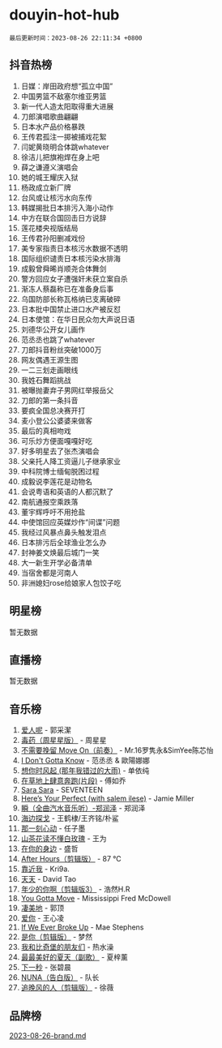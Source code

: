# douyin-hot-hub

`最后更新时间：2023-08-26 22:11:34 +0800`

## 抖音热榜

1. 日媒：岸田政府想“孤立中国”
1. 中国男篮不敌塞尔维亚男篮
1. 新一代人造太阳取得重大进展
1. 刀郎演唱歌曲翩翩
1. 日本水产品价格暴跌
1. 王传君孤注一掷被捕戏花絮
1. 闫妮黄晓明合体跳whatever
1. 徐洁儿把旗袍焊在身上吧
1. 薛之谦遵义演唱会
1. 她的城王耀庆入狱
1. 杨政成立新厂牌
1. 台风或让核污水向东传
1. 韩媒揭批日本排污入海小动作
1. 中方在联合国回击日方说辞
1. 莲花楼央视版结局
1. 王传君孙阳删减戏份
1. 美专家指责日本核污水数据不透明
1. 国际组织谴责日本核污染水排海
1. 成毅曾舜晞肖顺尧合体舞剑
1. 警方回应女子遭强奸未获立案自杀
1. 渐冻人蔡磊称已在准备身后事
1. 乌国防部长称瓦格纳已支离破碎
1. 日本批中国禁止进口水产被反怼
1. 日本使馆：在华日民众勿大声说日语
1. 刘德华公开女儿画作
1. 范丞丞也跳了whatever
1. 刀郎抖音粉丝突破1000万
1. 网友偶遇王源生图
1. 一二三划走画眼线
1. 我姓石舞蹈挑战
1. 被曝抛妻弃子男网红举报岳父
1. 刀郎的第一条抖音
1. 要疯全国总决赛开打
1. 麦小登公公婆婆来做客
1. 最后的真相吻戏
1. 可乐炒方便面嘎嘎好吃
1. 好多明星去了张杰演唱会
1. 父亲托人降工资逼儿子继承家业
1. 中科院博士缅甸脱困过程
1. 成毅说李莲花是动物名
1. 会说粤语和英语的人都沉默了
1. 南航通报空乘跌落
1. 董宇辉呼吁不用抢盐
1. 中使馆回应英媒炒作“间谍”问题
1. 我经过风暴点鼻头触发泪点
1. 日本排污后全球渔业怎么办
1. 封神姜文焕最后城门一笑
1. 大一新生开学必备清单
1. 当宿舍都是河南人
1. 非洲媳妇rose给娘家人包饺子吃

## 明星榜

暂无数据

## 直播榜

暂无数据

## 音乐榜

1. [爱人呢](https://sf6-cdn-tos.douyinstatic.com/obj/tos-cn-ve-2774/2041dc10f3c442f1992b439a00eaf2ba) - 郭采潔
1. [毒药（周星星版）](https://sf6-cdn-tos.douyinstatic.com/obj/tos-cn-ve-2774/oAXunb2JtDTQMcBfaEkg8Be5IhZQCmGByB0V33) - 周星星
1. [不需要挽留 Move On（前奏）](https://sf3-cdn-tos.douyinstatic.com/obj/tos-cn-ve-2774/ooCBhgCCkF4nExzQL9WZSUbitfA8IsDkgQIYhe) - Mr.16罗隽永&SimYee陈芯怡
1. [I Don't Gotta Know](https://sf3-cdn-tos.douyinstatic.com/obj/tos-cn-ve-2774/o8nCfgMGwCsAvgDe5bzzaDQDFf6ksAUxrlFC8J) - 范丞丞 & 歐陽娜娜
1. [想你时风起 (那年我错过的大雨)](https://sf6-cdn-tos.douyinstatic.com/obj/tos-cn-ve-2774/ooR7G8ftDMzIgnxa0HbReM4CZ74qknQABLtHB1) - 单依纯
1. [在草地上肆意奔跑(片段)](https://sf3-cdn-tos.douyinstatic.com/obj/tos-cn-ve-2774/8831d494742f45dabdfa8adb8b817259) - 傅如乔
1. [Sara Sara](https://sf6-cdn-tos.douyinstatic.com/obj/tos-cn-ve-2774/oAceDXU2gVHZCQFrkrYmX8e5tUBxQPb6Bmd2nF) - SEVENTEEN
1. [Here’s Your Perfect (with salem ilese)](https://sf6-cdn-tos.douyinstatic.com/obj/tos-cn-ve-2774/076b1576c6c546598f803fe53da388a7) - Jamie Miller
1. [瞬（全曲汽水音乐听）-郑润泽](https://sf3-cdn-tos.douyinstatic.com/obj/tos-cn-ve-2774/o4Vb9eJZClCZTnRQYy0BRSeHGrDtrkrQgIBvQt) - 郑润泽
1. [海边探戈](https://sf3-cdn-tos.douyinstatic.com/obj/tos-cn-ve-2774/os9gE0VQCGqt6VQkZDyBBYvfSDY0QFe3vVmubn) - 王鹤棣/王齐铭/朴鲨
1. [那一刻心动](https://sf6-cdn-tos.douyinstatic.com/obj/tos-cn-ve-2774/4c0ed00133e3439592b4741c72acc6f3) - 任子墨
1. [山茶花读不懂白玫瑰](https://sf6-cdn-tos.douyinstatic.com/obj/tos-cn-ve-2774/osfn8B7DktrRHEPJgPCfDbw7QDQEkwC16BxZg9) - 王为
1. [在你的身边](https://sf6-cdn-tos.douyinstatic.com/obj/tos-cn-ve-2774/9dce2ee6c9f84c17a6d68458730d7ae8) - 盛哲
1. [After Hours（剪辑版）](https://sf3-cdn-tos.douyinstatic.com/obj/tos-cn-ve-2774/owgWztApWhImMFMpyEyQfAIyIusRBioqSgWk7T) - 87 ℃
1. [靠近我](https://sf3-cdn-tos.douyinstatic.com/obj/tos-cn-ve-2774/oMGCfQ3FZdrziXO1QC8zgfNXawBf91hGAIvUrY) - Kri9a.
1. [天天](https://sf3-cdn-tos.douyinstatic.com/obj/tos-cn-ve-2774/6b075c4856e34a60a1ef022c4a80dec5) - David Tao
1. [年少的你啊（剪辑版3）](https://sf3-cdn-tos.douyinstatic.com/obj/tos-cn-ve-2774/oo2vDGhzyAtN1QLfh5k1iBIpWAv2NOZQysM5tK) - 浩然H.R
1. [You Gotta Move](https://sf3-cdn-tos.douyinstatic.com/obj/tos-cn-ve-2774/a2b672af67514106b25cdfd6f1a8aad2) - Mississippi Fred McDowell
1. [凄美地](https://sf6-cdn-tos.douyinstatic.com/obj/tos-cn-ve-2774/oshF4RgFMhmTSa4jCaHNUXI0NetFtBBQBzBZdf) - 郭顶
1. [爱你](https://sf6-cdn-tos.douyinstatic.com/obj/tos-cn-ve-2774/738d8b240f1e4519b44cf31c84e02e24) - 王心凌
1. [If We Ever Broke Up](https://sf3-cdn-tos.douyinstatic.com/obj/tos-cn-ve-2774/o8onj5HDk0ImtBmO0URBfeyCDXQJMYkQ1gb8Zy) - Mae Stephens
1. [是你（剪辑版）](https://sf6-cdn-tos.douyinstatic.com/obj/tos-cn-ve-2774/46019dae783c4c969944217fe1cfafc4) - 梦然
1. [我和比奇堡的朋友们](https://sf6-cdn-tos.douyinstatic.com/obj/tos-cn-ve-2774/f0505db981ea4a6d91453a15924a82aa) - 热水澡
1. [最最美好的夏天（副歌）](https://sf3-cdn-tos.douyinstatic.com/obj/tos-cn-ve-2774/o4FMghDLZkPIkCutdrsXlbTHcaZztBfeCp9AFS) - 夏梓薰
1. [下一秒](https://sf3-cdn-tos.douyinstatic.com/obj/tos-cn-ve-2774/16eedda97153423db2501ff6373be86a) - 张碧晨
1. [NUNA（告白版）](https://sf6-cdn-tos.douyinstatic.com/obj/tos-cn-ve-2774/a65828cbd8ce41a78a430a58b49f4feb) - 队长
1. [追晚风的人（剪辑版）](https://sf6-cdn-tos.douyinstatic.com/obj/tos-cn-ve-2774/560835060af84ac29cd5c12e2a98f7eb) - 徐薇

## 品牌榜

[2023-08-26-brand.md](2023-08-26-brand.md)
